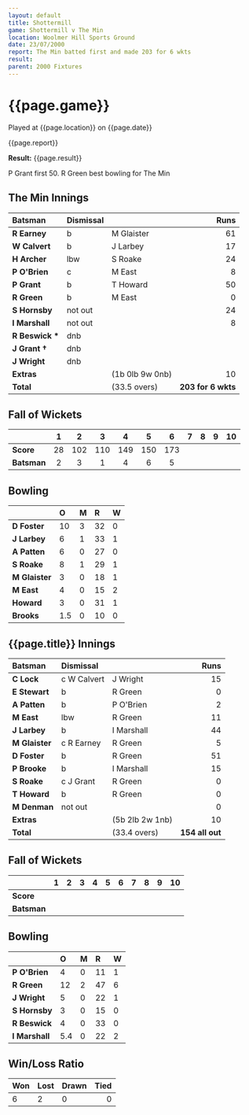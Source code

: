 ```yaml
---
layout: default
title: Shottermill
game: Shottermill v The Min
location: Woolmer Hill Sports Ground
date: 23/07/2000
report: The Min batted first and made 203 for 6 wkts
result: 
parent: 2000 Fixtures
---
```


# {{page.game}}

Played at {{page.location}} on {{page.date}}

{{page.report}}

**Result:** {{page.result}}

P Grant first 50. R Green best bowling for The Min

## The Min Innings

| Batsman | Dismissal |  | Runs |
|:---|:---|---|---:|
| **R Earney** | b | M Glaister | 61 |
| **W Calvert** | b | J Larbey | 17 |
| **H Archer** | lbw | S Roake | 24 |
| **P O'Brien** | c | M East | 8 |
| **P Grant** | b | T Howard | 50 |
| **R Green** | b | M East | 0 |
| **S Hornsby** | not out |  | 24 |
| **I Marshall** | not out |  | 8 |
| **R Beswick &#42;** | dnb |  |  |
| **J Grant &#8224;** | dnb |  |  |
| **J Wright** | dnb |  |  |
| **Extras** | | (1b 0lb 9w 0nb) | 10 |
| **Total** | | (33.5 overs) | **203 for 6 wkts** |

## Fall of Wickets

| | 1 | 2 | 3 | 4 | 5 | 6 | 7 | 8 | 9 | 10 |
|---|:---:|:---:|:---:|:---:|:---:|:---:|:---:|:---:|:---:|:---:|
| **Score** | 28 | 102 | 110 | 149 | 150 | 173 |  |  |  |  |
| **Batsman** | 2 | 3 | 1 | 4 | 6 | 5 |  |  |  |  |

## Bowling

| | O | M | R | W |
|---|:---|:---|:---|:---|
| **D Foster** | 10 | 3 | 32 | 0 |
| **J Larbey** | 6 | 1 | 33 | 1 |
| **A Patten** | 6 | 0 | 27 | 0 |
| **S Roake** | 8 | 1 | 29 | 1 |
| **M Glaister** | 3 | 0 | 18 | 1 |
| **M East** | 4 | 0 | 15 | 2 |
| **Howard** | 3 | 0 | 31 | 1 |
| **Brooks** | 1.5 | 0 | 10 | 0 |

## {{page.title}} Innings

| Batsman | Dismissal |  | Runs |
|:---|:---|---|---:|
| **C Lock** | c W Calvert | J Wright | 15 |
| **E Stewart** | b | R Green | 0 |
| **A Patten** | b | P O'Brien | 2 |
| **M East** | lbw | R Green | 11 |
| **J Larbey** | b | I Marshall | 44 |
| **M Glaister** | c R Earney | R Green | 5 |
| **D Foster** | b | R Green | 51 |
| **P Brooke** | b | I Marshall | 15 |
| **S Roake** | c J Grant | R Green | 0 |
| **T Howard** | b | R Green | 0 |
| **M Denman** | not out |  | 0 |
| **Extras** | | (5b 2lb 2w 1nb) | 10 |
| **Total** | | (33.4 overs) | **154 all out** |

## Fall of Wickets

| | 1 | 2 | 3 | 4 | 5 | 6 | 7 | 8 | 9 | 10 |
|---|:---:|:---:|:---:|:---:|:---:|:---:|:---:|:---:|:---:|:---:|
| **Score** |  |  |  |  |  |  |  |  |  |  |
| **Batsman** |  |  |  |  |  |  |  |  |  |  |

## Bowling

| | O | M | R | W |
|---|:---|:---|:---|:---|
| **P O'Brien** | 4 | 0 | 11 | 1 |
| **R Green** | 12 | 2 | 47 | 6 |
| **J Wright** | 5 | 0 | 22 | 1 |
| **S Hornsby** | 3 | 0 | 15 | 0 |
| **R Beswick** | 4 | 0 | 33 | 0 |
| **I Marshall** | 5.4 | 0 | 22 | 2 |

## Win/Loss Ratio

| Won | Lost | Drawn | Tied |
|:---|:---|:---|---:|
| 6 | 2 | 0 | 0 |